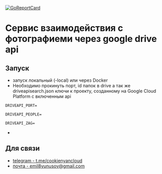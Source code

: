 [![GoReportCard](https://goreportcard.com/badge/github.com/cookienyancloud/driveapi)](https://goreportcard.com/report/github.com/cookienyancloud/driveapi)
# Сервис взаимодействия с фотографиеми через google drive api

## Запуск
- запуск локальный (-local) или через Docker
- Необходимо прокинуть порт, id папок в drive а так же driveapisearch.json ключи к проекту, созданному на Google Cloud Platform с включенным api
```dotenv
DRIVEAPI_PORT=

DRIVEAPI_PEOPLE=

DRIVEAPI_ZAG=
 ```
- 
## Для связи
- [telegram - t.me/cookienyancloud](t.me/cookienyancloud)
- [почта - emil8yunusov@gmail.com](emil8yunusov@gmail.com)




 
 
 
